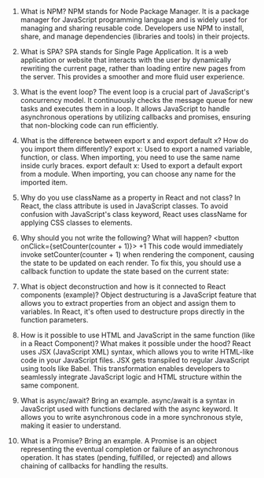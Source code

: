 1. What is NPM?
NPM stands for Node Package Manager. It is a package manager for JavaScript programming language and is widely used for managing and sharing reusable code. Developers use NPM to install, share, and manage dependencies (libraries and tools) in their projects.

2. What is SPA?
SPA stands for Single Page Application. It is a web application or website that interacts with the user by dynamically rewriting the current page, rather than loading entire new pages from the server. This provides a smoother and more fluid user experience.

3. What is the event loop?
The event loop is a crucial part of JavaScript's concurrency model. It continuously checks the message queue for new tasks and executes them in a loop. It allows JavaScript to handle asynchronous operations by utilizing callbacks and promises, ensuring that non-blocking code can run efficiently.

4. What is the difference between export x and export default x? How do you import them differently?
export x: Used to export a named variable, function, or class. When importing, you need to use the same name inside curly braces.
export default x: Used to export a default export from a module. When importing, you can choose any name for the imported item.

5. Why do you use className as a property in React and not class?
In React, the class attribute is used in JavaScript classes. To avoid confusion with JavaScript's class keyword, React uses className for applying CSS classes to elements.

6. Why should you not write the following? What will happen?
<button onClick={setCounter(counter + 1)}> +1 </button>
This code would immediately invoke setCounter(counter + 1) when rendering the component, causing the state to be updated on each render. To fix this, you should use a callback function to update the state based on the current state:

7. What is object deconstruction and how is it connected to React components (example)?
Object destructuring is a JavaScript feature that allows you to extract properties from an object and assign them to variables. In React, it's often used to destructure props directly in the function parameters.

8. How is it possible to use HTML and JavaScript in the same function (like in a React Component)? What makes it possible under the hood?
React uses JSX (JavaScript XML) syntax, which allows you to write HTML-like code in your JavaScript files. JSX gets transpiled to regular JavaScript using tools like Babel. This transformation enables developers to seamlessly integrate JavaScript logic and HTML structure within the same component.

9. What is async/await? Bring an example.
async/await is a syntax in JavaScript used with functions declared with the async keyword. It allows you to write asynchronous code in a more synchronous style, making it easier to understand.

10. What is a Promise? Bring an example.
A Promise is an object representing the eventual completion or failure of an asynchronous operation. It has states (pending, fulfilled, or rejected) and allows chaining of callbacks for handling the results.

